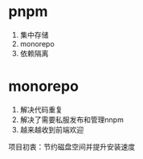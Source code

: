 # pnpm
1. 集中存储
2. monorepo
3. 依赖隔离

# monorepo
1. 解决代码重复
2. 解决了需要私服发布和管理nnpm
3. 越来越收到前端欢迎

项目初衷：节约磁盘空间并提升安装速度
